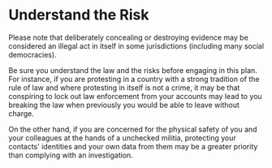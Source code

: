 [Title]: # (Understand the Risk)
[Order]: # (3)

# Understand the Risk

Please note that deliberately concealing or destroying evidence may be considered an illegal act in itself in some jurisdictions (including many social democracies).

Be sure you understand the law and the risks before engaging in this plan. For instance, if you are protesting in a country with a strong tradition of the rule of law and where protesting in itself is not a crime, it may be that conspiring to lock out law enforcement from your accounts may lead to you breaking the law when previously you would be able to leave without charge.

On the other hand, if you are concerned for the physical safety of you and your colleagues at the hands of a unchecked militia, protecting your contacts' identities and your own data from them may be a greater priority than complying with an investigation.